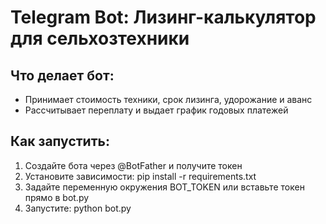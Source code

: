 
# Telegram Bot: Лизинг-калькулятор для сельхозтехники

## Что делает бот:
- Принимает стоимость техники, срок лизинга, удорожание и аванс
- Рассчитывает переплату и выдает график годовых платежей

## Как запустить:
1. Создайте бота через @BotFather и получите токен
2. Установите зависимости:
   pip install -r requirements.txt
3. Задайте переменную окружения BOT_TOKEN или вставьте токен прямо в bot.py
4. Запустите:
   python bot.py
